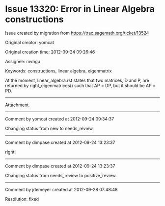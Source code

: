 # Issue 13320: Error in Linear Algebra constructions

Issue created by migration from https://trac.sagemath.org/ticket/13524

Original creator: yomcat

Original creation time: 2012-09-24 09:26:46

Assignee: mvngu

Keywords: constructions, linear algebra, eigenmatrix

At the moment, linear_algebra.rst states that two matrices, D and P, are returned by right_eigenmatrices() such that AP = DP, but it should be AP = PD.


---

Attachment


---

Comment by yomcat created at 2012-09-24 09:34:37

Changing status from new to needs_review.


---

Comment by dimpase created at 2012-09-24 13:23:37

right!


---

Comment by dimpase created at 2012-09-24 13:23:37

Changing status from needs_review to positive_review.


---

Comment by jdemeyer created at 2012-09-28 07:48:48

Resolution: fixed
